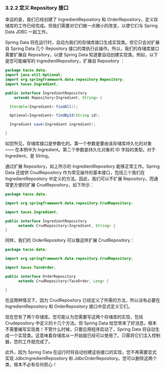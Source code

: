 ### 3.2.2 定义 Repository 接口

幸运的是，我们已经创建了 IngredientRepository 和 OrderRepository，定义存储库的工作已经完成。但我们需要对它们做一点微小的改变，以使它们与 Spring Data JDBC 一起工作。

Spring Data 将在运行时，自动为我们的存储库接口生成实现类。但它只会对扩展自 Spring Data 几个 Repository 接口的类执行此操作。所以，我们的存储库接口需要扩展自 Repository，以便 Spring Data 知道要自动创建实现类。例如，以下是您可能编写的 IngredientRepository，扩展自 Repository ：

```java
package tacos.data;
import java.util.Optional;
import org.springframework.data.repository.Repository;
import tacos.Ingredient;

public interface IngredientRepository
    extends Repository<Ingredient, String> {

  Iterable<Ingredient> findAll();

  Optional<Ingredient> findById(String id);

  Ingredient save(Ingredient ingredient);

}
```

如您所见，存储库接口是参数化的。第一个参数是要由该存储库持久化的对象 —— 在本例中为 Ingredient。第二个参数是持久化对象的 ID 字段的类型。对于 Ingredient，是 String。

通过扩展 Repository，如上所示的 IngredientRepository 能够正常工作。Spring Data 还提供 CrudRepository 作为常见操作的基本接口，包括三个我们在 IngredientRepository 中定义的方法。因此，我们可以不扩展 Repository，而通常更方便的扩展 CrudRepository，如下所示：

```java
package tacos.data;

import org.springframework.data.repository.CrudRepository;

import tacos.Ingredient;

public interface IngredientRepository
      extends CrudRepository<Ingredient, String> {
}
```

同样，我们的 OrderRepository 可以像这样扩展 CrudRepository：

```java
package tacos.data;

import org.springframework.data.repository.CrudRepository;

import tacos.TacoOrder;

public interface OrderRepository
      extends CrudRepository<TacoOrder, Long> {

}

```

在这两种情况下，因为 CrudRepository 已经定义了所需的方法，所以没有必要在 IngredientRepository 和 OrderRepository 接口中显式定义它们。

现在您有了两个存储库。您可能认为您需要写这两个存储库的实现，包括 Crudepository 中定义的十几个方法。但 Spring Data 给您带来了好消息，根本不需要编写实现类！不管什么时候，只要应用程序启动了，Spring Data 将自动生成一个实现类。这意味着存储库从一开始就已经可以使用了。只需将它们注入控制器，您的工作就完成了。

此外，因为 Spring Data 在运行时将自动创建这些接口的实现，您不再需要显式实现 JdbcIngredientRepository 和 JdbcOrderRepository。您可以删除这两个类，根本不必有任何担心！
